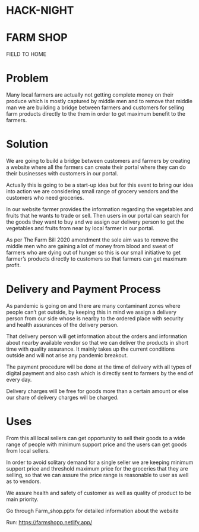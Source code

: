 # HACK-NIGHT
# FARM SHOP
FIELD TO HOME

# Problem
Many local farmers are actually not getting complete money on their produce which is mostly captured by middle men and to remove that middle man we are building a bridge between farmers and customers for selling farm products directly to the them in order to get maximum benefit to the farmers.

# Solution
We are going to build a bridge between customers and farmers by creating a website where all the farmers can create their portal where they can do their businesses with customers in our portal.

Actually this is going to be a start-up idea but for this event to bring our idea into action we are considering small range of grocery vendors and the customers who need groceries.

In our website farmer provides the information regarding the vegetables and fruits that he wants to trade or sell. Then users in our portal can search for the goods they want to buy and we assign our delivery person to get the vegetables and fruits from near by local farmer in our portal.

As per The Farm Bill 2020 amendment the sole aim was to remove the middle men who are gaining a lot of money from blood and sweat of farmers who are dying out of hunger so this is our small initiative to get farmer’s products directly to customers so that farmers can get maximum profit.

# Delivery and Payment Process
As pandemic is going on and there are many contaminant zones where people can’t get outside, by keeping this in mind we assign a delivery person from our side whose is nearby to the ordered place with security and health assurances of the delivery person.

That delivery person will get information about the orders and information about nearby available vendor so that we can deliver the products in short time with quality assurance. It mainly takes up the current conditions outside and will not arise any pandemic breakout.

The payment procedure will be done at the time of delivery with all types of digital payment and also cash which is directly sent to farmers by the end of every day.

Delivery charges will be free for goods more than a certain amount or else our share of delivery charges will be charged. 

# Uses
From this all local sellers can get opportunity to sell their goods to a wide range of people with minimum support price and the users can get goods from local sellers.

In order to avoid solitary demand for a single seller we are keeping minimum support price and threshold maximum price for the groceries that they are selling, so that we can assure the price range is reasonable to user as well as to vendors.

We assure health and safety of customer as well as quality of product to be main priority.

Go through Farm_shop.pptx for detailed information about the website

Run: https://farmshopp.netlify.app/
